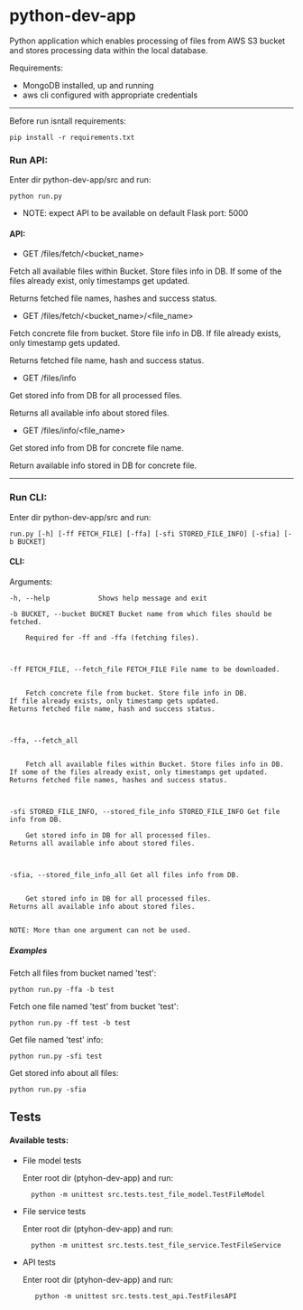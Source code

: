 # python-dev-app

Python application which enables processing of files from AWS S3 bucket and stores processing data within the local database.

Requirements:
* MongoDB installed, up and running
* aws cli configured with appropriate credentials

---

Before run isntall requirements:

    pip install -r requirements.txt

### Run API: 

Enter dir python-dev-app/src and run: 
    
    python run.py

* NOTE: expect API to be available on default Flask port: 5000

#### API:
 
* GET /files/fetch/<bucket_name>

Fetch all available files within Bucket. Store files info in DB.
If some of the files already exist, only timestamps get updated.

Returns fetched file names, hashes and success status.

* GET /files/fetch/<bucket_name>/<file_name>

Fetch concrete file from bucket. Store file info in DB.
If file already exists, only timestamp gets updated.

Returns fetched file name, hash and success status.

* GET /files/info

Get stored info from DB for all processed files.

Returns all available info about stored files.

* GET /files/info/<file_name>

Get stored info from DB for concrete file name.

Return available info stored in DB for concrete file.


---

### Run CLI:

Enter dir python-dev-app/src and run: 

    run.py [-h] [-ff FETCH_FILE] [-ffa] [-sfi STORED_FILE_INFO] [-sfia] [-b BUCKET]

#### CLI:

Arguments:

    -h, --help            Shows help message and exit
  
    -b BUCKET, --bucket BUCKET Bucket name from which files should be fetched.
        
        Required for -ff and -ffa (fetching files).
        
        
        
    -ff FETCH_FILE, --fetch_file FETCH_FILE File name to be downloaded.
    
    
        Fetch concrete file from bucket. Store file info in DB.
    If file already exists, only timestamp gets updated.
    Returns fetched file name, hash and success status.



    -ffa, --fetch_all     
        
        
        Fetch all available files within Bucket. Store files info in DB. 
    If some of the files already exist, only timestamps get updated. 
    Returns fetched file names, hashes and success status.
  
  
  
    -sfi STORED_FILE_INFO, --stored_file_info STORED_FILE_INFO Get file info from DB.
        
        Get stored info in DB for all processed files.
    Returns all available info about stored files.
    
    
    
    -sfia, --stored_file_info_all Get all files info from DB.


        Get stored info in DB for all processed files.
    Returns all available info about stored files.
    
    
    NOTE: More than one argument can not be used.
    
##### Examples

Fetch all files from bucket named 'test':

    python run.py -ffa -b test

Fetch one file named 'test' from bucket 'test':

    python run.py -ff test -b test
    
Get file named 'test' info:

    python run.py -sfi test
    
Get stored info about all files:

    python run.py -sfia
    


## Tests

#### Available tests:
        
* File model tests

    Enter root dir (ptyhon-dev-app) and run:

        python -m unittest src.tests.test_file_model.TestFileModel
        
* File service tests

    Enter root dir (ptyhon-dev-app) and run:
        
        python -m unittest src.tests.test_file_service.TestFileService
        
* API tests

    Enter root dir (ptyhon-dev-app) and run:
    
         python -m unittest src.tests.test_api.TestFilesAPI